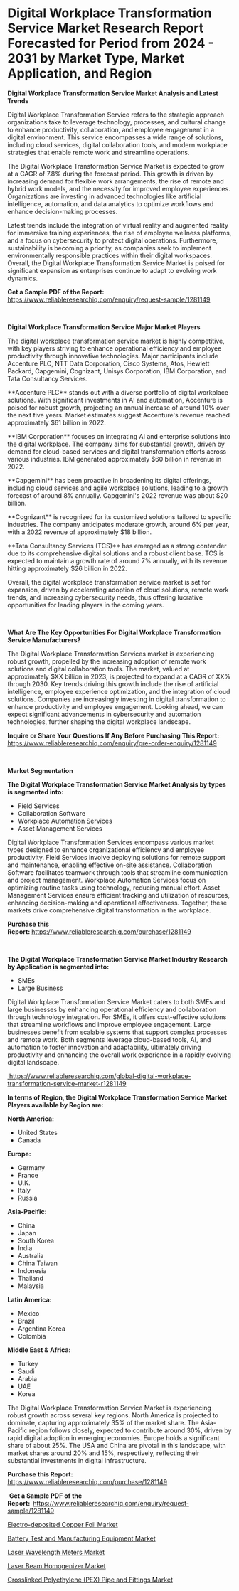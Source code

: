 <p><h1>Digital Workplace Transformation Service Market Research Report Forecasted for Period from 2024 -  2031 by Market Type, Market Application, and Region</h1></p><p><strong>Digital Workplace Transformation Service Market Analysis and Latest Trends</strong></p>
<p><p>Digital Workplace Transformation Service refers to the strategic approach organizations take to leverage technology, processes, and cultural change to enhance productivity, collaboration, and employee engagement in a digital environment. This service encompasses a wide range of solutions, including cloud services, digital collaboration tools, and modern workplace strategies that enable remote work and streamline operations.</p><p>The Digital Workplace Transformation Service Market is expected to grow at a CAGR of 7.8% during the forecast period. This growth is driven by increasing demand for flexible work arrangements, the rise of remote and hybrid work models, and the necessity for improved employee experiences. Organizations are investing in advanced technologies like artificial intelligence, automation, and data analytics to optimize workflows and enhance decision-making processes. </p><p>Latest trends include the integration of virtual reality and augmented reality for immersive training experiences, the rise of employee wellness platforms, and a focus on cybersecurity to protect digital operations. Furthermore, sustainability is becoming a priority, as companies seek to implement environmentally responsible practices within their digital workspaces. Overall, the Digital Workplace Transformation Service Market is poised for significant expansion as enterprises continue to adapt to evolving work dynamics.</p></p>
<p><strong>Get a Sample PDF of the Report:&nbsp;</strong> <a href="https://www.reliableresearchiq.com/enquiry/request-sample/1281149?utm_campaign=1358&utm_medium=2&utm_source=Github&utm_content=ia&utm_term=30092024&utm_id=digital-workplace-transformation-service">https://www.reliableresearchiq.com/enquiry/request-sample/1281149</a></p>
<p>&nbsp;</p>
<p><strong>Digital Workplace Transformation Service Major Market Players</strong></p>
<p><p>The digital workplace transformation service market is highly competitive, with key players striving to enhance operational efficiency and employee productivity through innovative technologies. Major participants include Accenture PLC, NTT Data Corporation, Cisco Systems, Atos, Hewlett Packard, Capgemini, Cognizant, Unisys Corporation, IBM Corporation, and Tata Consultancy Services.</p><p>**Accenture PLC** stands out with a diverse portfolio of digital workplace solutions. With significant investments in AI and automation, Accenture is poised for robust growth, projecting an annual increase of around 10% over the next five years. Market estimates suggest Accenture's revenue reached approximately $61 billion in 2022.</p><p>**IBM Corporation** focuses on integrating AI and enterprise solutions into the digital workplace. The company aims for substantial growth, driven by demand for cloud-based services and digital transformation efforts across various industries. IBM generated approximately $60 billion in revenue in 2022.</p><p>**Capgemini** has been proactive in broadening its digital offerings, including cloud services and agile workplace solutions, leading to a growth forecast of around 8% annually. Capgemini's 2022 revenue was about $20 billion.</p><p>**Cognizant** is recognized for its customized solutions tailored to specific industries. The company anticipates moderate growth, around 6% per year, with a 2022 revenue of approximately $18 billion. </p><p>**Tata Consultancy Services (TCS)** has emerged as a strong contender due to its comprehensive digital solutions and a robust client base. TCS is expected to maintain a growth rate of around 7% annually, with its revenue hitting approximately $26 billion in 2022.</p><p>Overall, the digital workplace transformation service market is set for expansion, driven by accelerating adoption of cloud solutions, remote work trends, and increasing cybersecurity needs, thus offering lucrative opportunities for leading players in the coming years.</p></p>
<p>&nbsp;</p>
<p><strong>What Are The Key Opportunities For Digital Workplace Transformation Service Manufacturers?</strong></p>
<p><p>The Digital Workplace Transformation Services market is experiencing robust growth, propelled by the increasing adoption of remote work solutions and digital collaboration tools. The market, valued at approximately $XX billion in 2023, is projected to expand at a CAGR of XX% through 2030. Key trends driving this growth include the rise of artificial intelligence, employee experience optimization, and the integration of cloud solutions. Companies are increasingly investing in digital transformation to enhance productivity and employee engagement. Looking ahead, we can expect significant advancements in cybersecurity and automation technologies, further shaping the digital workplace landscape.</p></p>
<p><strong>Inquire or Share Your Questions If Any Before Purchasing This Report:</strong> <a href="https://www.reliableresearchiq.com/enquiry/pre-order-enquiry/1281149?utm_campaign=1358&utm_medium=2&utm_source=Github&utm_content=ia&utm_term=30092024&utm_id=digital-workplace-transformation-service">https://www.reliableresearchiq.com/enquiry/pre-order-enquiry/1281149</a></p>
<p>&nbsp;</p>
<p><strong>Market Segmentation</strong></p>
<p><strong>The Digital Workplace Transformation Service Market Analysis by types is segmented into:</strong></p>
<p><ul><li>Field Services</li><li>Collaboration Software</li><li>Workplace Automation Services</li><li>Asset Management Services</li></ul></p>
<p><p>Digital Workplace Transformation Services encompass various market types designed to enhance organizational efficiency and employee productivity. Field Services involve deploying solutions for remote support and maintenance, enabling effective on-site assistance. Collaboration Software facilitates teamwork through tools that streamline communication and project management. Workplace Automation Services focus on optimizing routine tasks using technology, reducing manual effort. Asset Management Services ensure efficient tracking and utilization of resources, enhancing decision-making and operational effectiveness. Together, these markets drive comprehensive digital transformation in the workplace.</p></p>
<p><strong>Purchase this Report:&nbsp;</strong><a href="https://www.reliableresearchiq.com/purchase/1281149?utm_campaign=1358&utm_medium=2&utm_source=Github&utm_content=ia&utm_term=30092024&utm_id=digital-workplace-transformation-service">https://www.reliableresearchiq.com/purchase/1281149</a></p>
<p>&nbsp;</p>
<p><strong>The Digital Workplace Transformation Service Market Industry Research by Application is segmented into:</strong></p>
<p><ul><li>SMEs</li><li>Large Business</li></ul></p>
<p><p>Digital Workplace Transformation Service Market caters to both SMEs and large businesses by enhancing operational efficiency and collaboration through technology integration. For SMEs, it offers cost-effective solutions that streamline workflows and improve employee engagement. Large businesses benefit from scalable systems that support complex processes and remote work. Both segments leverage cloud-based tools, AI, and automation to foster innovation and adaptability, ultimately driving productivity and enhancing the overall work experience in a rapidly evolving digital landscape.</p></p>
<p><a href="https://www.reliableresearchiq.com/global-digital-workplace-transformation-service-market-r1281149?utm_campaign=1358&utm_medium=2&utm_source=Github&utm_content=ia&utm_term=30092024&utm_id=digital-workplace-transformation-service">&nbsp;https://www.reliableresearchiq.com/global-digital-workplace-transformation-service-market-r1281149</a></p>
<p><strong>In terms of Region, the Digital Workplace Transformation Service Market Players available by Region are:</strong></p>
<p>
    <p> <strong> North America: </strong>
        <ul>
            <li>United States</li>
            <li>Canada</li>
        </ul>
        </p> 
    <p> <strong> Europe: </strong>
        <ul>
            <li>Germany</li>
            <li>France</li>
            <li>U.K.</li>
            <li>Italy</li>
            <li>Russia</li>
        </ul>
        </p> 
    <p> <strong> Asia-Pacific: </strong>
        <ul>
            <li>China</li>
            <li>Japan</li>
            <li>South Korea</li>
            <li>India</li>
            <li>Australia</li>
            <li>China Taiwan</li>
            <li>Indonesia</li>
            <li>Thailand</li>
            <li>Malaysia</li>
        </ul>
        </p> 
    <p> <strong> Latin America: </strong>
        <ul>
            <li>Mexico</li>
            <li>Brazil</li>
            <li>Argentina Korea</li>
            <li>Colombia</li>
        </ul>
        </p> 
    <p> <strong> Middle East & Africa: </strong>
        <ul>
            <li>Turkey</li>
            <li>Saudi</li>
            <li>Arabia</li>
            <li>UAE</li>
            <li>Korea</li>
        </ul>
    </p>
    </p>
<p><p>The Digital Workplace Transformation Service Market is experiencing robust growth across several key regions. North America is projected to dominate, capturing approximately 35% of the market share. The Asia-Pacific region follows closely, expected to contribute around 30%, driven by rapid digital adoption in emerging economies. Europe holds a significant share of about 25%. The USA and China are pivotal in this landscape, with market shares around 20% and 15%, respectively, reflecting their substantial investments in digital infrastructure.</p></p>
<p><strong>Purchase this Report: </strong><a href="https://www.reliableresearchiq.com/purchase/1281149?utm_campaign=1358&utm_medium=2&utm_source=Github&utm_content=ia&utm_term=30092024&utm_id=digital-workplace-transformation-service">https://www.reliableresearchiq.com/purchase/1281149</a></p>
<p>&nbsp;<strong>Get a Sample PDF of the Report:&nbsp;&nbsp;</strong><a href="https://www.reliableresearchiq.com/enquiry/request-sample/1281149?utm_campaign=1358&utm_medium=2&utm_source=Github&utm_content=ia&utm_term=30092024&utm_id=digital-workplace-transformation-service">https://www.reliableresearchiq.com/enquiry/request-sample/1281149</a></p>
<p><strong></strong></p>
<p><p><a href="https://issuu.com/reportprime-2/docs/electro-deposited-copper-foil-marke_8dbcfa36e46e76?utm_campaign=1358&utm_medium=2&utm_source=Github&utm_content=ia&utm_term=30092024&utm_id=digital-workplace-transformation-service">Electro-deposited Copper Foil Market</a></p><p><a href="https://github.com/NarcisoFerry/Market-Research-Report-List-1/blob/main/battery-test-and-manufacturing-equipment-market.md?utm_campaign=1358&utm_medium=2&utm_source=Github&utm_content=ia&utm_term=30092024&utm_id=digital-workplace-transformation-service">Battery Test and Manufacturing Equipment Market</a></p><p><a href="https://www.linkedin.com/pulse/laser-wavelength-meters-market-global-trends-forecast-2024-fmsqe?utm_campaign=1358&utm_medium=2&utm_source=Github&utm_content=ia&utm_term=30092024&utm_id=digital-workplace-transformation-service">Laser Wavelength Meters Market</a></p><p><a href="https://www.linkedin.com/pulse/global-perspectives-laser-beam-homogenizer-market-3wdye?utm_campaign=1358&utm_medium=2&utm_source=Github&utm_content=ia&utm_term=30092024&utm_id=digital-workplace-transformation-service">Laser Beam Homogenizer Market</a></p><p><a href="https://issuu.com/reportprime-2/docs/crosslinked-polyethylene-pex-pipe-a_f617bd2c389622?utm_campaign=1358&utm_medium=2&utm_source=Github&utm_content=ia&utm_term=30092024&utm_id=digital-workplace-transformation-service">Crosslinked Polyethylene (PEX) Pipe and Fittings Market</a></p></p>